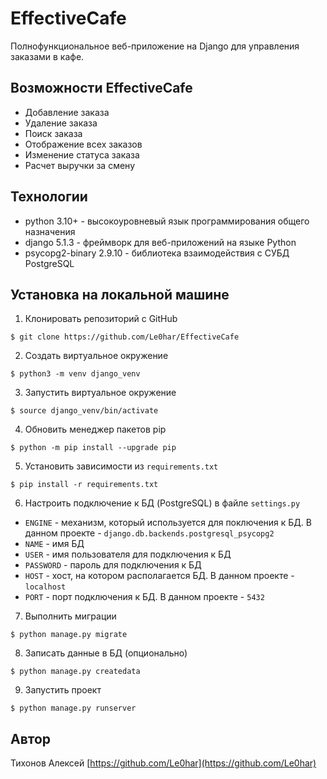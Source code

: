 # EffectiveCafe

Полнофункциональное веб-приложение на Django для управления заказами в кафе.

## Возможности EffectiveCafe

- Добавление заказа
- Удаление заказа
- Поиск заказа
- Отображение всех заказов
- Изменение статуса заказа
- Расчет выручки за смену

## Технологии

- python 3.10+ - высокоуровневый язык программирования общего назначения
- django 5.1.3 - фреймворк для веб-приложений на языке Python
- psycopg2-binary 2.9.10 - библиотека взаимодействия с СУБД PostgreSQL

## Установка на локальной машине

1. Клонировать репозиторий c GitHub
```
$ git clone https://github.com/Le0har/EffectiveCafe
```
2. Создать виртуальное окружение
```
$ python3 -m venv django_venv
```
3. Запустить виртуальное окружение
```
$ source django_venv/bin/activate
```
4. Обновить менеджер пакетов pip
```
$ python -m pip install --upgrade pip
```
5. Установить зависимости из ```requirements.txt```
```
$ pip install -r requirements.txt
```
6. Настроить подключение к БД (PostgreSQL) в файле ```settings.py```

- `ENGINE` - механизм, который используется для поключения к БД. В данном проекте - `django.db.backends.postgresql_psycopg2`
- `NAME` - имя БД
- `USER` - имя пользователя для подключения к БД
- `PASSWORD` - пароль для подключения к БД
- `HOST` - хост, на котором располагается БД. В данном проекте - `localhost`
- `PORT` - порт подключения к БД. В данном проекте - `5432`

7. Выполнить миграции
```
$ python manage.py migrate
```

8. Записать данные в БД (опционально)
```
$ python manage.py createdata
```

9. Запустить проект
```
$ python manage.py runserver
```

## Автор

Тихонов Алексей [https://github.com/Le0har](https://github.com/Le0har)